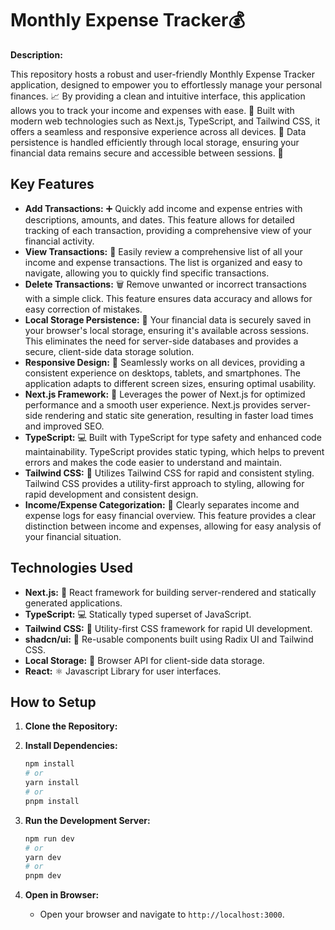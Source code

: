 # Monthly Expense Tracker💰

**Description:**

This repository hosts a robust and user-friendly Monthly Expense Tracker application, designed to empower you to effortlessly manage your personal finances. 📈 By providing a clean and intuitive interface, this application allows you to track your income and expenses with ease. 🧾 Built with modern web technologies such as Next.js, TypeScript, and Tailwind CSS, it offers a seamless and responsive experience across all devices. 📱 Data persistence is handled efficiently through local storage, ensuring your financial data remains secure and accessible between sessions. 💾

## Key Features

* **Add Transactions:** ➕ Quickly add income and expense entries with descriptions, amounts, and dates. This feature allows for detailed tracking of each transaction, providing a comprehensive view of your financial activity.
* **View Transactions:** 🧾 Easily review a comprehensive list of all your income and expense transactions. The list is organized and easy to navigate, allowing you to quickly find specific transactions.
* **Delete Transactions:** 🗑️ Remove unwanted or incorrect transactions with a simple click. This feature ensures data accuracy and allows for easy correction of mistakes.
* **Local Storage Persistence:** 💾 Your financial data is securely saved in your browser's local storage, ensuring it's available across sessions. This eliminates the need for server-side databases and provides a secure, client-side data storage solution.
* **Responsive Design:** 📱 Seamlessly works on all devices, providing a consistent experience on desktops, tablets, and smartphones. The application adapts to different screen sizes, ensuring optimal usability.
* **Next.js Framework:** 🚀 Leverages the power of Next.js for optimized performance and a smooth user experience. Next.js provides server-side rendering and static site generation, resulting in faster load times and improved SEO.
* **TypeScript:** 💻 Built with TypeScript for type safety and enhanced code maintainability. TypeScript provides static typing, which helps to prevent errors and makes the code easier to understand and maintain.
* **Tailwind CSS:** 💨 Utilizes Tailwind CSS for rapid and consistent styling. Tailwind CSS provides a utility-first approach to styling, allowing for rapid development and consistent design.
* **Income/Expense Categorization:** 💸 Clearly separates income and expense logs for easy financial overview. This feature provides a clear distinction between income and expenses, allowing for easy analysis of your financial situation.

## Technologies Used

* **Next.js:** 🚀 React framework for building server-rendered and statically generated applications.
* **TypeScript:** 💻 Statically typed superset of JavaScript.
* **Tailwind CSS:** 💨 Utility-first CSS framework for rapid UI development.
* **shadcn/ui:** 🎨 Re-usable components built using Radix UI and Tailwind CSS.
* **Local Storage:** 💾 Browser API for client-side data storage.
* **React:** ⚛️ Javascript Library for user interfaces.

## How to Setup

1.  **Clone the Repository:**
    
2.  **Install Dependencies:**
    ```bash
    npm install
    # or
    yarn install
    # or
    pnpm install
    ```
3.  **Run the Development Server:**
    ```bash
    npm run dev
    # or
    yarn dev
    # or
    pnpm dev
    ```
4.  **Open in Browser:**
    * Open your browser and navigate to `http://localhost:3000`.

